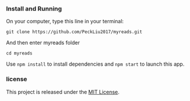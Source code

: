 ### Install and Running

On your computer, type this line in your terminal:

```
git clone https://github.com/PeckLiu2017/myreads.git
```

And then enter myreads folder

```
cd myreads
```

Use `npm install` to install dependencies and `npm start` to launch this app.

### license

This project is released under the [MIT License](https://opensource.org/licenses/MIT).
